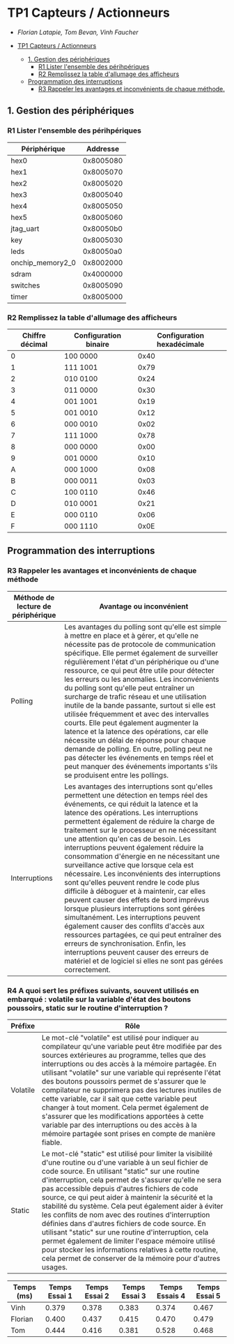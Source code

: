 # TP1 Capteurs / Actionneurs

- *Florian Latapie, Tom Bevan, Vinh Faucher*

- [TP1 Capteurs / Actionneurs](#tp1-capteurs--actionneurs)
    - [1. Gestion des périphériques](#1-gestion-des-périphériques)
        - [R1 Lister l'ensemble des périhpériques](#r1-lister-lensemble-des-périhpériques)
        - [R2 Remplissez la table d'allumage des afficheurs](#r2-remplissez-la-table-dallumage-des-afficheurs)
    - [Programmation des interruptions](#programmation-des-interruptions)
        - [R3 Rappeler les avantages et inconvénients de chaque méthode.](#r3-rappeler-les-avantages-et-inconvénients-de-chaque-méthode)

## 1. Gestion des périphériques

### R1 Lister l'ensemble des périhpériques

| Périphérique     | Addresse  |
|------------------|-----------|
| hex0             | 0x8005080 |
| hex1             | 0x8005070 |
| hex2             | 0x8005020 |
| hex3             | 0x8005040 |
| hex4             | 0x8005050 |
| hex5             | 0x8005060 |
| jtag_uart        | 0x80050b0 |
| key              | 0x8005030 |
| leds             | 0x80050a0 |
| onchip_memory2_0 | 0x8002000 |
| sdram            | 0x4000000 |
| switches         | 0x8005090 |
| timer            | 0x8005000 |

### R2 Remplissez la table d'allumage des afficheurs

| Chiffre décimal | Configuration binaire | Configuration hexadécimale |
|-----------------|-----------------------|----------------------------|
| 0               | 100 0000              | 0x40                       |
| 1               | 111 1001              | 0x79                       |
| 2               | 010 0100              | 0x24                       |
| 3               | 011 0000              | 0x30                       |
| 4               | 001 1001              | 0x19                       |
| 5               | 001 0010              | 0x12                       |
| 6               | 000 0010              | 0x02                       |
| 7               | 111 1000              | 0x78                       |
| 8               | 000 0000              | 0x00                       |
| 9               | 001 0000              | 0x10                       |
| A               | 000 1000              | 0x08                       |
| B               | 000 0011              | 0x03                       |
| C               | 100 0110              | 0x46                       |
| D               | 010 0001              | 0x21                       |
| E               | 000 0110              | 0x06                       |
| F               | 000 1110              | 0x0E                       |

## Programmation des interruptions

### R3 Rappeler les avantages et inconvénients de chaque méthode

| Méthode de lecture de périphérique | Avantage ou inconvénient                                                                                                                                                                                                                                                                                                                                                                                                                                                                                                                                                                                                                                                                                                                                                                                                                                                                                                                                                  |
|------------------------------------|---------------------------------------------------------------------------------------------------------------------------------------------------------------------------------------------------------------------------------------------------------------------------------------------------------------------------------------------------------------------------------------------------------------------------------------------------------------------------------------------------------------------------------------------------------------------------------------------------------------------------------------------------------------------------------------------------------------------------------------------------------------------------------------------------------------------------------------------------------------------------------------------------------------------------------------------------------------------------|
| Polling                            | Les avantages du polling sont qu'elle est simple à mettre en place et à gérer, et qu'elle  ne nécessite pas de protocole de communication spécifique. Elle permet également de surveiller régulièrement l'état d'un périphérique ou d'une ressource, ce qui peut être utile pour détecter les erreurs ou les anomalies. Les inconvénients du polling sont qu'elle peut entraîner un surcharge de trafic réseau et une utilisation inutile de la bande passante, surtout si elle est utilisée fréquemment et avec des intervalles courts. Elle peut également augmenter la latence et la latence des opérations, car elle nécessite un délai de réponse pour chaque demande de polling. En outre, polling peut ne pas détecter les événements en temps réel et peut manquer des événements importants s'ils se produisent entre les pollings.                                                                                                                              |
| Interruptions                      | Les avantages des interruptions sont qu'elles permettent une détection en temps réel des événements, ce qui réduit la latence et la latence des opérations. Les interruptions permettent également de réduire la charge de traitement sur le processeur en ne nécessitant une attention qu'en cas de besoin. Les interruptions peuvent également réduire la consommation d'énergie en ne nécessitant une surveillance active que lorsque cela est nécessaire. Les inconvénients des interruptions sont qu'elles peuvent rendre le code plus difficile à déboguer et à maintenir, car elles peuvent causer des effets de bord imprévus lorsque plusieurs interruptions sont gérées simultanément. Les interruptions peuvent également causer des conflits d'accès aux ressources partagées, ce qui peut entraîner des erreurs de synchronisation. Enfin, les interruptions peuvent causer des erreurs de matériel et de logiciel si elles ne sont pas gérées correctement. |

### R4 A quoi sert les préfixes suivants, souvent utilisés en embarqué : volatile sur la variable d'état des boutons poussoirs, static sur le routine d'interruption ?

| Préfixe  | Rôle                                                                                                                                                                                                                                                                                                                                                                                                                                                                                                                                                                                                                                                                                                                                    |
|----------|-----------------------------------------------------------------------------------------------------------------------------------------------------------------------------------------------------------------------------------------------------------------------------------------------------------------------------------------------------------------------------------------------------------------------------------------------------------------------------------------------------------------------------------------------------------------------------------------------------------------------------------------------------------------------------------------------------------------------------------------|
| Volatile | Le mot-clé "volatile" est utilisé pour indiquer au compilateur qu'une variable peut être modifiée par des sources extérieures au programme, telles que des interruptions ou des accès à la mémoire partagée. En utilisant "volatile" sur une variable qui représente l'état des boutons poussoirs permet de s'assurer que le compilateur ne supprimera pas des lectures inutiles de cette variable, car il sait que cette variable peut changer à tout moment. Cela permet également de s'assurer que les modifications apportées à cette variable par des interruptions ou des accès à la mémoire partagée sont prises en compte de manière fiable.                                                                                    |
| Static   | Le mot-clé "static" est utilisé pour limiter la visibilité d'une routine ou d'une variable à un seul fichier de code source. En utilisant "static" sur une routine d'interruption, cela permet de s'assurer qu'elle ne sera pas accessible depuis d'autres fichiers de code source, ce qui peut aider à maintenir la sécurité et la stabilité du système. Cela peut également aider à éviter les conflits de nom avec des routines d'interruption définies dans d'autres fichiers de code source. En utilisant "static" sur une routine d'interruption, cela permet également de limiter l'espace mémoire utilisé pour stocker les informations relatives à cette routine, cela permet de conserver de la mémoire pour d'autres usages. |



Temps (ms)  |   Temps Essai 1 | Temps Essai 2   |   Temps Essai 3   |   Temps Essais 4  |   Temps Essai 5 | 
|-----------|-----------------|-----------------|-------------------|-------------------|-----------------|
| Vinh      | 0.379           | 0.378           | 0.383             | 0.374             | 0.467           |
| Florian   | 0.400           | 0.437           | 0.415             | 0.470             | 0.479           |
| Tom       | 0.444           | 0.416           | 0.381             | 0.528             | 0.468           |
